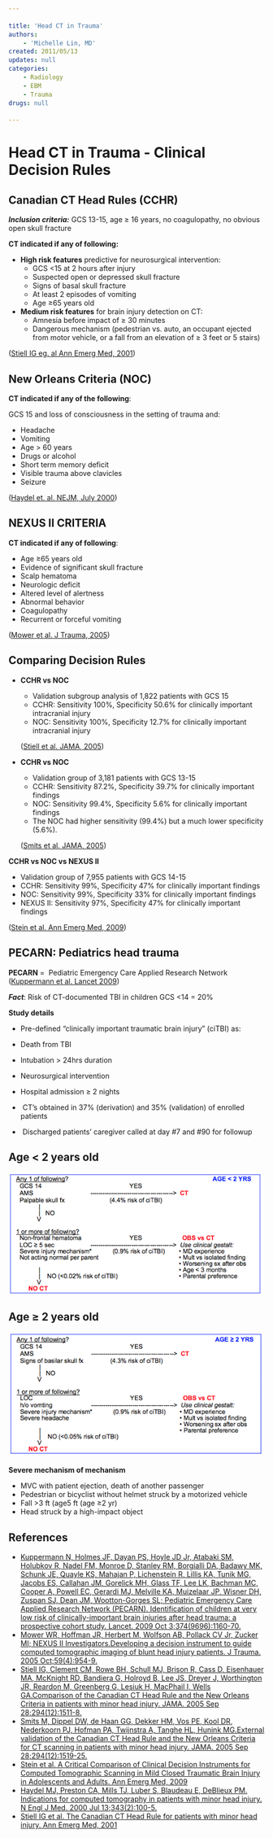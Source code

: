 ```yaml
---

title: 'Head CT in Trauma'
authors:
    - 'Michelle Lin, MD'
created: 2011/05/13
updates: null
categories:
    - Radiology
    - EBM
    - Trauma
drugs: null

---
```




# Head CT in Trauma - Clinical Decision Rules

## Canadian CT Head Rules (CCHR)

***Inclusion criteria:*** GCS 13-15, age ≥ 16 years, no coagulopathy, no obvious open skull fracture

**CT indicated if any of following:**

-   **High risk features** predictive for neurosurgical intervention:
    -   GCS &lt;15 at 2 hours after injury
    -   Suspected open or depressed skull fracture
    -   Signs of basal skull fracture
    -   At least 2 episodes of vomiting
    -   Age ≥65 years old
-   **Medium risk features** for brain injury detection on CT:
    -   Amnesia before impact of ≥ 30 minutes
    -   Dangerous mechanism (pedestrian vs. auto, an occupant ejected from motor vehicle, or a fall from an elevation of ≥ 3 feet or 5 stairs)

([Stiell IG eg. al Ann Emerg Med, 2001](http://www.mcgill.ca/files/emergency/CCHR.pdf))

## New Orleans Criteria (NOC)

**CT indicated if any of the following**:

GCS 15 and loss of consciousness in the setting of trauma and:
-   Headache
-   Vomiting
-   Age &gt; 60 years
-   Drugs or alcohol
-   Short term memory deficit
-   Visible trauma above clavicles
-   Seizure  

([Haydel et. al. NEJM, July 2000](http://www.ncbi.nlm.nih.gov/pubmed/10891517))

## NEXUS II CRITERIA

**CT indicated if any of following**:    

-   Age ≥65 years old
-   Evidence of significant skull fracture 
-   Scalp hematoma
-   Neurologic deficit
-   Altered level of alertness
-   Abnormal behavior
-   Coagulopathy
-   Recurrent or forceful vomiting 

([Mower et al. J Trauma, 2005](http://www.ncbi.nlm.nih.gov/pubmed/?term=Developing+a+decision+instrument+to+guide+computed+tomographic+imaging+of+blunt+head+injury+patients.))

## Comparing Decision Rules

-   **CCHR vs NOC**

    -   Validation subgroup analysis of 1,822 patients with GCS 15
    -   CCHR: Sensitivity 100%, Specificity 50.6% for clinically important intracranial injury 
    -   NOC: Sensitivity 100%, Specificity 12.7% for clinically important intracranial injury 

    ([Stiell et al. JAMA, 2005](http://www.ncbi.nlm.nih.gov/pubmed/16189364))

-   **CCHR vs NOC**

    -   Validation group of 3,181 patients with GCS 13-15
    -   CCHR: Sensitivity 87.2%, Specificity 39.7% for clinically important findings 
    -   NOC: Sensitivity 99.4%, Specificity 5.6% for clinically important findings
    -   The NOC had higher sensitivity (99.4%) but a much lower specificity (5.6%). 

    ([Smits et al. JAMA, 2005](http://www.ncbi.nlm.nih.gov/pubmed/16189365))

**CCHR vs NOC vs NEXUS II**

-   Validation group of 7,955 patients with GCS 14-15
-   CCHR: Sensitivity 99%, Specificity 47% for clinically important findings
-   NOC: Sensitivity 99%, Specificity 33% for clinically important findings
-   NEXUS II: Sensitivity 97%, Specificity 47% for clinically important findings 

([Stein et al. Ann Emerg Med, 2009](http://138.5.157.71/emergency_medicine/documents/head_ct_decision_rules.pdf))

## PECARN: Pediatrics head trauma

**PECARN** =  Pediatric Emergency Care Applied Research Network ([Kuppermann et al. Lancet 2009](http://www.ncbi.nlm.nih.gov/pubmed/19758692))

***Fact***: Risk of CT-documented TBI in children GCS &lt;14 = 20%

**Study details**

-   Pre-defined “clinically important traumatic brain injury” (ciTBI) as:
  - Death from TBI 
  - Intubation &gt; 24hrs duration
  - Neurosurgical intervention
  - Hospital admission ≥ 2 nights

-    CT’s obtained in 37% (derivation) and 35% (validation) of enrolled patients
-    Discharged patients’ caregiver called at day #7 and #90 for followup

## Age &lt; 2 years old

![](image-1.png)

## Age ≥ 2 years old

![](image-2.png)

**Severe mechanism of mechanism**

- MVC with patient ejection, death of another passenger
- Pedestrian or bicyclist without helmet struck by a motorized vehicle
- Fall >3 ft (age5 ft (age ≥2 yr)
- Head struck by a high-impact object

## References

-   [Kuppermann N, Holmes JF, Dayan PS, Hoyle JD Jr, Atabaki SM, Holubkov R, Nadel FM, Monroe D, Stanley RM, Borgialli DA, Badawy MK, Schunk JE, Quayle KS, Mahajan P, Lichenstein R, Lillis KA, Tunik MG, Jacobs ES, Callahan JM, Gorelick MH, Glass TF, Lee LK, Bachman MC, Cooper A, Powell EC, Gerardi MJ, Melville KA, Muizelaar JP, Wisner DH, Zuspan SJ, Dean JM, Wootton-Gorges SL; Pediatric Emergency Care Applied Research Network (PECARN). Identification of children at very low risk of clinically-important brain injuries after head trauma: a prospective cohort study. Lancet. 2009 Oct 3;374(9696):1160-70.](http://www.ncbi.nlm.nih.gov/pubmed/19758692)
-   [Mower WR, Hoffman JR, Herbert M, Wolfson AB, Pollack CV Jr, Zucker MI; NEXUS II Investigators.Developing a decision instrument to guide computed tomographic imaging of blunt head injury patients. J Trauma. 2005 Oct;59(4):954-9.](http://www.ncbi.nlm.nih.gov/pubmed/?term=Developing+a+decision+instrument+to+guide+computed+tomographic+imaging+of+blunt+head+injury+patients.)
-   [Stiell IG, Clement CM, Rowe BH, Schull MJ, Brison R, Cass D, Eisenhauer MA, McKnight RD, Bandiera G, Holroyd B, Lee JS, Dreyer J, Worthington JR, Reardon M, Greenberg G, Lesiuk H, MacPhail I, Wells GA.Comparison of the Canadian CT Head Rule and the New Orleans Criteria in patients with minor head injury. JAMA. 2005 Sep 28;294(12):1511-8.](http://www.ncbi.nlm.nih.gov/pubmed/16189364)
-   [Smits M, Dippel DW, de Haan GG, Dekker HM, Vos PE, Kool DR, Nederkoorn PJ, Hofman PA, Twijnstra A, Tanghe HL, Hunink MG.External validation of the Canadian CT Head Rule and the New Orleans Criteria for CT scanning in patients with minor head injury. JAMA. 2005 Sep 28;294(12):1519-25.](http://www.ncbi.nlm.nih.gov/pubmed/16189365)
-   [Stein et al. A Critical Comparison of Clinical Decision Instruments for Computed Tomographic Scanning in Mild Closed Traumatic Brain Injury in Adolescents and Adults. Ann Emerg Med, 2009](http://138.5.157.71/emergency_medicine/documents/head_ct_decision_rules.pdf)
-   [Haydel MJ, Preston CA, Mills TJ, Luber S, Blaudeau E, DeBlieux PM. Indications for computed tomography in patients with minor head injury. N Engl J Med. 2000 Jul 13;343(2):100-5.](http://www.ncbi.nlm.nih.gov/pubmed/10891517)
-   [Stiell IG et al. The Canadian CT Head Rule for patients with minor head injury. Ann Emerg Med, 2001](http://www.mcgill.ca/files/emergency/CCHR.pdf)
